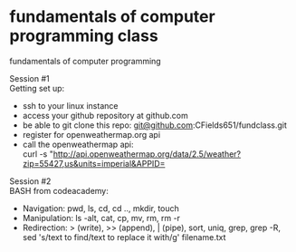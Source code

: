 # fundamentals of computer programming class  
fundamentals of computer programming  

Session #1  
Getting set up:  
- ssh to your linux instance
- access your github repository at github.com
- be able to git clone this repo: git@github.com:CFields651/fundclass.git
- register for openweathermap.org api
- call the openweathermap api:  
curl -s "http://api.openweathermap.org/data/2.5/weather?zip=55427,us&units=imperial&APPID=  

Session #2  
BASH from codeacademy:   
- Navigation: pwd, ls, cd, cd .., mkdir, touch  
- Manipulation: ls -alt, cat, cp, mv, rm, rm -r  
- Redirection: > (write), >> (append), | (pipe), sort, uniq, grep, grep -R, sed 's/text to find/text to replace it with/g' filename.txt  
